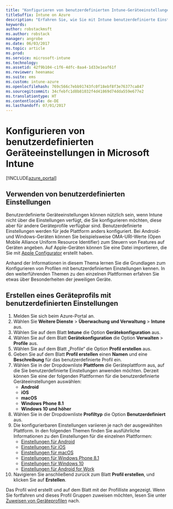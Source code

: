 ```yaml
---
title: "Konfigurieren von benutzerdefinierten Intune-Geräteeinstellungen"
titleSuffix: Intune on Azure
description: "Erfahren Sie, wie Sie mit Intune benutzerdefinierte Einstellungen auf Geräten konfigurieren, die Sie verwalten.\""
keywords: 
author: robstackmsft
ms.author: robstack
manager: angrobe
ms.date: 06/03/2017
ms.topic: article
ms.prod: 
ms.service: microsoft-intune
ms.technology: 
ms.assetid: 42f9b104-c1f6-4dfc-8aa4-1d33e1eaf61f
ms.reviewer: heenamac
ms.suite: ems
ms.custom: intune-azure
ms.openlocfilehash: 769c566c7ebb91743fc0f18ebf8f3e76377ca847
ms.sourcegitcommit: 34cfebfc1d8b81032f4d41869d74dda559e677e2
ms.translationtype: HT
ms.contentlocale: de-DE
ms.lasthandoff: 07/01/2017
---
```

# <a name="how-to-configure-custom-device-settings-in-microsoft-intune"></a>Konfigurieren von benutzerdefinierten Geräteeinstellungen in Microsoft Intune

[!INCLUDE[azure_portal](./includes/azure_portal.md)]

## <a name="when-to-use-custom-settings"></a>Verwenden von benutzerdefinierten Einstellungen

Benutzerdefinierte Geräteeinstellungen können nützlich sein, wenn Intune nicht über die Einstellungen verfügt, die Sie konfigurieren möchten, diese aber für andere Geräteprofile verfügbar sind.
Benutzerdefinierte Einstellungen werden für jede Plattform anders konfiguriert. Bei Android- und Windows-Geräten können Sie beispielsweise OMA-URI-Werte (Open Mobile Alliance Uniform Resource Identifier) zum Steuern von Features auf Geräten angeben. Auf Apple-Geräten können Sie eine Datei importieren, die Sie mit [Apple Configurator](https://itunes.apple.com/us/app/apple-configurator-2/id1037126344?mt=12) erstellt haben.

Anhand der Informationen in diesem Thema lernen Sie die Grundlagen zum Konfigurieren von Profilen mit benutzerdefinierten Einstellungen kennen. In den weiterführenden Themen zu den einzelnen Plattformen erfahren Sie etwas über Besonderheiten der jeweiligen Geräte.

## <a name="create-a-device-profile-containing-custom-settings"></a>Erstellen eines Geräteprofils mit benutzerdefinierten Einstellungen

1. Melden Sie sich beim Azure-Portal an.
2. Wählen Sie **Weitere Dienste** > **Überwachung und Verwaltung** > **Intune** aus.
3. Wählen Sie auf dem Blatt **Intune** die Option **Gerätekonfiguration** aus.
2. Wählen Sie auf dem Blatt **Gerätekonfiguration** die Option **Verwalten** > **Profile** aus.
3. Wählen Sie auf dem Blatt „Profile“ die Option **Profil erstellen** aus.
4. Geben Sie auf dem Blatt **Profil erstellen** einen **Namen** und eine **Beschreibung** für das benutzerdefinierte Profil ein.
5. Wählen Sie in der Dropdownliste **Plattform** die Geräteplattform aus, auf die Sie benutzerdefinierte Einstellungen anwenden möchten. Derzeit können Sie eine der folgenden Plattformen für die benutzerdefinierte Geräteeinstellungen auswählen:
    - **Android**
    - **iOS**
    - **macOS**
    - **Windows Phone 8.1**
    - **Windows 10 und höher**
6. Wählen Sie in der Dropdownliste **Profiltyp** die Option **Benutzerdefiniert** aus.
7. Die konfigurierbaren Einstellungen variieren je nach der ausgewählten Plattform. In den folgenden Themen finden Sie ausführliche Informationen zu den Einstellungen für die einzelnen Plattformen:
    - [Einstellungen für Android](custom-settings-android.md)
    - [Einstellungen für iOS](custom-settings-ios.md)
    - [Einstellungen für macOS](custom-settings-macos.md)
    - [Einstellungen für Windows Phone 8.1](custom-settings-windows-phone-8-1.md)
    - [Einstellungen für Windows 10](custom-settings-windows-10.md)
    - [Einstellungen für Android for Work](custom-settings-android-for-work.md)
8. Navigieren Sie anschließend zurück zum Blatt **Profil erstellen**, und klicken Sie auf **Erstellen**.

Das Profil wird erstellt und auf dem Blatt mit der Profilliste angezeigt.
Wenn Sie fortfahren und dieses Profil Gruppen zuweisen möchten, lesen Sie unter [Zuweisen von Geräteprofilen](device-profile-assign.md) nach.
